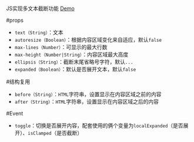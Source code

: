 # <regular-clamp>
JS实现多文本截断功能
[Demo](https://nymlc.github.io/regular-clamp/demo/)

#props
+ `text（String）`：文本
+ `autoresize（Boolean）`：根据内容区域变化来自适应，默认`false`
+ `max-lines（Number）`：可显示的最大行数
+ `max-height（Number|String）`：内容区域最大高度
+ `ellipsis（String）`：截断末尾省略号字符，默认`...`
+ `expanded（Boolean）`：默认是否展开文本，默认`false`

#结构复用
+ `before（String）`：`HTML`字符串，设置显示在内容区域之前的内容
+ `after（String）`：`HTML`字符串，设置显示在内容区域之后的内容

#Event
+ `toggle`：切换是否展开内容，配套使用的俩个变量为`localExpanded`（是否展开）、`isClamped`（是否截断）